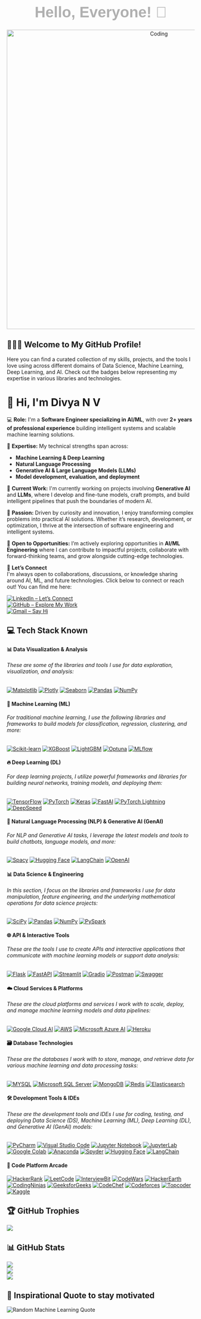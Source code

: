 <h1 align="center" style="font-family: 'Arial', sans-serif; color: B0B0B0; font-size: 40px; font-weight: bold; margin: 10px 0;">Hello, Everyone! 👋</h1>


<div id="badges" align="left">
  <img src="https://komarev.com/ghpvc/?username=your-github-divyanv&color=blueviolet" alt=""/>
 </div>


<!--
Tags used to comment out things that are not necessary
-->




<p align="center">
  <img src="https://media1.giphy.com/media/4TtTVTmBoXp8txRU0C/giphy.gif" alt="Coding" width="800" />
</p>





## 👨‍💻🚀 Welcome to My GitHub Profile!

Here you can find a curated collection of my skills, projects, and the tools I love using across different domains of Data Science, Machine Learning, Deep Learning, and AI. Check out the badges below representing my expertise in various libraries and technologies.

# 👋 Hi, I'm Divya N V

💻 **Role:**
I'm a **Software Engineer specializing in AI/ML**, with over **2+ years of professional experience** building intelligent systems and scalable machine learning solutions.

🧠 **Expertise:**
My technical strengths span across:

* **Machine Learning & Deep Learning**
* **Natural Language Processing**
* **Generative AI & Large Language Models (LLMs)**
* **Model development, evaluation, and deployment**

🚀 **Current Work:**
I'm currently working on projects involving **Generative AI** and **LLMs**, where I develop and fine-tune models, craft prompts, and build intelligent pipelines that push the boundaries of modern AI.

🎯 **Passion:**
Driven by curiosity and innovation, I enjoy transforming complex problems into practical AI solutions. Whether it’s research, development, or optimization, I thrive at the intersection of software engineering and intelligent systems.

💼 **Open to Opportunities:**
I’m actively exploring opportunities in **AI/ML Engineering** where I can contribute to impactful projects, collaborate with forward-thinking teams, and grow alongside cutting-edge technologies.

🤝 **Let’s Connect**  
I'm always open to collaborations, discussions, or knowledge sharing around AI, ML, and future technologies. Click below to connect or reach out!
You can find me here:

[![LinkedIn – Let’s Connect](https://img.shields.io/badge/LinkedIn–Let’s_Connect-0077B5?style=for-the-badge&logo=linkedin&logoColor=white)](https://www.linkedin.com/in/divyanv)  
[![GitHub – Explore My Work](https://img.shields.io/badge/GitHub–Explore_My_Work-181717?style=for-the-badge&logo=github&logoColor=white)](https://github.com/divyanv)  
[![Gmail – Say Hi](https://img.shields.io/badge/Gmail–Say_Hi-D14836?style=for-the-badge&logo=gmail&logoColor=white)](mailto:divyanvaimldev@gmail.com)


## 💻 Tech Stack Known


#### 📊 Data Visualization & Analysis
###### These are some of the libraries and tools I use for data exploration, visualization, and analysis:

[![Matplotlib](https://img.shields.io/badge/Matplotlib-013243?style=for-the-badge&logo=matplotlib&logoColor=white)](https://matplotlib.org/contents.html)
[![Plotly](https://img.shields.io/badge/Plotly-3F4F75?style=for-the-badge&logo=plotly&logoColor=white)](https://plotly.com/python/)
[![Seaborn](https://img.shields.io/badge/Seaborn-013243?style=for-the-badge&logo=seaborn&logoColor=white)](https://seaborn.pydata.org/)
[![Pandas](https://img.shields.io/badge/Pandas-150458?style=for-the-badge&logo=pandas&logoColor=white)](https://pandas.pydata.org/docs/)
[![NumPy](https://img.shields.io/badge/NumPy-2596be?style=for-the-badge&logo=numpy&logoColor=white)](https://numpy.org/doc/)

#### 🧠 Machine Learning (ML)
###### For traditional machine learning, I use the following libraries and frameworks to build models for classification, regression, clustering, and more:

[![Scikit-learn](https://img.shields.io/badge/Scikit-learn-FFA500?style=for-the-badge&logo=scikit-learn&logoColor=white&color=orange&labelColor=blue)](https://scikit-learn.org/stable/documentation.html)
[![XGBoost](https://img.shields.io/badge/XGBoost-3EBB8D?style=for-the-badge&logo=xgboost&logoColor=white)](https://xgboost.readthedocs.io/en/stable/)
[![LightGBM](https://img.shields.io/badge/LightGBM-1F77B4?style=for-the-badge&logo=lightgbm&logoColor=white)](https://lightgbm.readthedocs.io/en/latest/)
[![Optuna](https://img.shields.io/badge/Optuna-FF6F20?style=for-the-badge&logo=optuna&logoColor=white)](https://optuna.readthedocs.io/en/stable/index.html)
[![MLflow](https://img.shields.io/badge/MLflow-0072C6?style=for-the-badge&logo=mlflow&logoColor=white)](https://mlflow.org/docs/latest/index.html)


#### 🔥 Deep Learning (DL)
###### For deep learning projects, I utilize powerful frameworks and libraries for building neural networks, training models, and deploying them:
[![TensorFlow](https://img.shields.io/badge/TensorFlow-FF6F00?style=for-the-badge&logo=tensorflow&logoColor=white)](https://www.tensorflow.org/)
[![PyTorch](https://img.shields.io/badge/PyTorch-EE4C2C?style=for-the-badge&logo=pytorch&logoColor=white)](https://pytorch.org/)
[![Keras](https://img.shields.io/badge/Keras-D00000?style=for-the-badge&logo=keras&logoColor=white)](https://keras.io/)
[![FastAI](https://img.shields.io/badge/FastAI-000000?style=for-the-badge&logo=fastai&logoColor=white)](https://www.fast.ai/)
[![PyTorch Lightning](https://img.shields.io/badge/PyTorch_Lightning-FF6F00?style=for-the-badge&logo=pytorch-lightning&logoColor=white)](https://www.pytorchlightning.ai/)
[![DeepSpeed](https://img.shields.io/badge/DeepSpeed-000000?style=for-the-badge&logo=deep-speed&logoColor=white)](https://github.com/microsoft/DeepSpeed)


#### 🧬 Natural Language Processing (NLP) & Generative AI (GenAI)
###### For NLP and Generative AI tasks, I leverage the latest models and tools to build chatbots, language models, and more:


[![Spacy](https://img.shields.io/badge/Spacy-00B9F2?style=for-the-badge&logo=spacy&logoColor=white)](https://spacy.io/usage)
[![Hugging Face](https://img.shields.io/badge/Hugging%20Face-FF6F20?style=for-the-badge&logo=huggingface&logoColor=white)](https://huggingface.co/docs)
[![LangChain](https://img.shields.io/badge/LangChain-2D9B46?style=for-the-badge&logo=langchain&logoColor=white)](https://www.langchain.com/)
[![OpenAI](https://img.shields.io/badge/OpenAI-000000?style=for-the-badge&logo=openai&logoColor=white)](https://openai.com/)


#### 📊 Data Science & Engineering
###### In this section, I focus on the libraries and frameworks I use for data manipulation, feature engineering, and the underlying mathematical operations for data science projects:

[![SciPy](https://img.shields.io/badge/SciPy-374087?style=for-the-badge&logo=scipy&logoColor=white)](https://docs.scipy.org/doc/scipy/reference/)
[![Pandas](https://img.shields.io/badge/Pandas-150458?style=for-the-badge&logo=pandas&logoColor=white)](https://pandas.pydata.org/docs/)
[![NumPy](https://img.shields.io/badge/NumPy-2596be?style=for-the-badge&logo=numpy&logoColor=white)](https://numpy.org/doc/)
[![PySpark](https://img.shields.io/badge/PySpark-EF7B2C?style=for-the-badge&logo=pyspark&logoColor=white)](https://spark.apache.org/docs/latest/api/python/index.html)


#### 🌐 API & Interactive Tools
###### These are the tools I use to create APIs and interactive applications that communicate with machine learning models or support data analysis:

[![Flask](https://img.shields.io/badge/Flask-000?style=for-the-badge&logo=flask&logoColor=white)](https://flask.palletsprojects.com/en/2.2.x/)
[![FastAPI](https://img.shields.io/badge/FastAPI-009688?style=for-the-badge&logo=fastapi&logoColor=white)](https://fastapi.tiangolo.com/)
[![Streamlit](https://img.shields.io/badge/Streamlit-FF4B4B?style=for-the-badge&logo=streamlit&logoColor=white)](https://docs.streamlit.io/library/get-started)
[![Gradio](https://img.shields.io/badge/Gradio-00A9A6?style=for-the-badge&logo=gradio&logoColor=white)](https://gradio.app/)
[![Postman](https://img.shields.io/badge/Postman-FF6C37?style=for-the-badge&logo=postman&logoColor=white)](https://learning.postman.com/docs/getting-started/introduction/)
[![Swagger](https://img.shields.io/badge/Swagger-85EA2D?style=for-the-badge&logo=swagger&logoColor=black)](https://swagger.io/)

#### ☁️ Cloud Services & Platforms
###### These are the cloud platforms and services I work with to scale, deploy, and manage machine learning models and data pipelines:

[![Google Cloud AI](https://img.shields.io/badge/Google_Cloud_AI-4285F4?style=for-the-badge&logo=google-cloud&logoColor=white)](https://cloud.google.com/vertex-ai)
[![AWS](https://img.shields.io/badge/AWS-FF6F00?style=for-the-badge&logo=amazon-aws&logoColor=white)](https://aws.amazon.com/machine-learning/)
[![Microsoft Azure AI](https://img.shields.io/badge/Microsoft%20Azure%20AI-0089D6?style=for-the-badge&logo=microsoft-azure&logoColor=white)](https://azure.microsoft.com/en-us/services/machine-learning/)
[![Heroku](https://img.shields.io/badge/Heroku-430098?style=for-the-badge&logo=heroku&logoColor=white)](https://www.heroku.com/)

#### 🗃️ Database Technologies
###### These are the databases I work with to store, manage, and retrieve data for various machine learning and data processing tasks:
[![MYSQL](https://img.shields.io/badge/MYSQL-00758f?style=for-the-badge&logo=mysql&logoColor=white)](https://dev.mysql.com/doc/)
[![Microsoft SQL Server](https://img.shields.io/badge/Microsoft%20SQL%20Server-CC2927?style=for-the-badge&logo=microsoft_sql_server&logoColor=white)](https://docs.microsoft.com/en-us/sql/sql-server/)
[![MongoDB](https://img.shields.io/badge/MongoDB-47A248?style=for-the-badge&logo=mongodb&logoColor=white)](https://www.mongodb.com/docs/)
[![Redis](https://img.shields.io/badge/Redis-DC382D?style=for-the-badge&logo=redis&logoColor=white)](https://redis.io/docs/)
[![Elasticsearch](https://img.shields.io/badge/Elasticsearch-005571?style=for-the-badge&logo=elasticsearch&logoColor=white)](https://www.elastic.co/guide/en/elasticsearch/reference/current/index.html)


#### 🛠️ Development Tools & IDEs
###### These are the development tools and IDEs I use for coding, testing, and deploying Data Science (DS), Machine Learning (ML), Deep Learning (DL), and Generative AI (GenAI) models:

[![PyCharm](https://img.shields.io/badge/PyCharm-FFCA28?style=for-the-badge&logo=pycharm&logoColor=black&labelColor=white)](https://www.jetbrains.com/pycharm/documentation/)
[![Visual Studio Code](https://img.shields.io/badge/Visual%20Studio%20Code-007ACC?style=for-the-badge&logo=visual-studio-code&logoColor=white)](https://code.visualstudio.com/docs)
[![Jupyter Notebook](https://img.shields.io/badge/Jupyter%20Notebook-F37626?style=for-the-badge&logo=jupyter&logoColor=white)](https://jupyter-notebook.readthedocs.io/en/stable/)
[![JupyterLab](https://img.shields.io/badge/Jupyter%20Lab-0095D6?style=for-the-badge&logo=jupyter&logoColor=white)](https://jupyterlab.readthedocs.io/en/stable/)
[![Google Colab](https://img.shields.io/badge/Google%20Colab-4285F4?style=for-the-badge&logo=google-colab&logoColor=white)](https://colab.research.google.com/notebooks/intro.ipynb)
[![Anaconda](https://img.shields.io/badge/Anaconda-44A833?style=for-the-badge&logo=anaconda&logoColor=white)](https://www.anaconda.com/)
[![Spyder](https://img.shields.io/badge/Spyder-FF0000?style=for-the-badge&logo=spyder&logoColor=white)](https://www.spyder-ide.org/)
[![Hugging Face](https://img.shields.io/badge/Hugging%20Face-FF6F20?style=for-the-badge&logo=huggingface&logoColor=white)](https://huggingface.co/docs)
[![LangChain](https://img.shields.io/badge/LangChain-2D9B46?style=for-the-badge&logo=langchain&logoColor=white)](https://www.langchain.com/)


#### 🧩 Code Platform Arcade
[![HackerRank](https://img.shields.io/badge/HackerRank-%23323330.svg?logo=hackerrank&logoColor=2EC866)](https://www.hackerrank.com/divyanv)
[![LeetCode](https://img.shields.io/badge/LeetCode-%23FFA116.svg?logo=leetcode&logoColor=white)](https://leetcode.com/divyanv)
[![InterviewBit](https://img.shields.io/badge/InterviewBit-%230066B2.svg?logo=interviewbit&logoColor=white)](https://www.interviewbit.com/profile/divyanv)
[![CodeWars](https://img.shields.io/badge/CodeWars-%23BD4932.svg?logo=codewars&logoColor=white)](https://www.codewars.com/users/divyanv)
[![HackerEarth](https://img.shields.io/badge/HackerEarth-00008b.svg?logo=hackerearth&logoColor=white)](https://www.hackerearth.com/@divyanv)
[![CodingNinjas](https://img.shields.io/badge/CodingNinjas-%232314354C.svg?logo=codingninjas&logoColor=23F24E1E)](https://www.naukri.com/code360/profile/divyanv)
[![GeeksforGeeks](https://img.shields.io/badge/GeeksforGeeks-%47A248.svg?logo=geeksforgeeks&logoColor=FFFFFF&style=flat)](https://auth.geeksforgeeks.org/user/divyanv)
[![CodeChef](https://img.shields.io/badge/CodeChef-%23D5B732.svg?logo=codechef&logoColor=white)](https://www.codechef.com/users/divyanv)
[![Codeforces](https://img.shields.io/badge/Codeforces-%231D8DDB.svg?logo=codeforces&logoColor=white)](https://codeforces.com/profile/divyanv)
[![Topcoder](https://img.shields.io/badge/Topcoder-%23FF4500.svg?logo=topcoder&logoColor=white)](https://www.topcoder.com/members/divyanv)
[![Kaggle](https://img.shields.io/badge/Kaggle-%2320BEFF.svg?logo=kaggle&logoColor=white)](https://www.kaggle.com/divyanv)


## 🏆 GitHub Trophies
![](https://github-profile-trophy.vercel.app/?username=divyanv&theme=darkhub&no-frame=false&no-bg=false&margin-w=4)


## 📊 GitHub Stats
![](https://github-readme-stats.vercel.app/api?username=divyanv&theme=chartreuse-dark&hide_border=false&include_all_commits=false&count_private=false)<br/>
![](https://github-readme-streak-stats.herokuapp.com/?user=divyanv&theme=chartreuse-dark&hide_border=false)<br/>
![](https://github-readme-stats.vercel.app/api/top-langs/?username=divyanv&theme=chartreuse-dark&hide_border=false&include_all_commits=false&count_private=false&layout=compact)



## 🚀 Inspirational Quote to stay motivated
![Random Machine Learning Quote](https://quotes-github-readme.vercel.app/api?type=horizontal&theme=radical&quote=AI%20is%20the%20new%20electricity.%20Just%20as%20100%20years%20ago%20electricity%20transformed%20industry%20after%20industry,%20AI%20will%20now%20do%20the%20same.&author=Andrew%20Ng)
